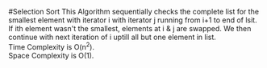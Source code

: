 #Selection Sort
This Algorithm sequentially checks the complete list for the smallest element with iterator i with iterator j running from i+1 to end of lsit. If ith element wasn't the smallest, elements at i & j are swapped. We then continue with next iteration of i uptill all but one element in list.<br>
Time Complexity is O(n<sup>2</sup>).<br>
Space Complexity is O(1).
